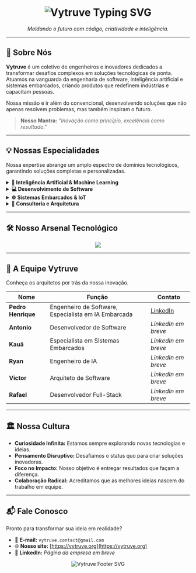 <h1 align="center">
  <img src="https://readme-typing-svg.herokuapp.com?font=Fira+Code&weight=700&size=30&duration=3000&pause=1000&color=FFFFFF&background=000000¢er=true&vCenter=true&width=800&lines=Vytruve;Engenharia+de+Software+%7C+Intelig%C3%AAncia+Artificial+%7C+Tecnologia+Embarcada" alt="Vytruve Typing SVG">
</h1>

<p align="center">
  <em>Moldando o futuro com código, criatividade e inteligência.</em>
</p>

---

## 🔮 Sobre Nós

**Vytruve** é um coletivo de engenheiros e inovadores dedicados a transformar desafios complexos em soluções tecnológicas de ponta. Atuamos na vanguarda da engenharia de software, inteligência artificial e sistemas embarcados, criando produtos que redefinem indústrias e capacitam pessoas.

Nossa missão é ir além do convencional, desenvolvendo soluções que não apenas resolvem problemas, mas também inspiram o futuro.

> **Nosso Mantra:** _"Inovação como princípio, excelência como resultado."_

---

## 💡 Nossas Especialidades

Nossa expertise abrange um amplo espectro de domínios tecnológicos, garantindo soluções completas e personalizadas.

<details>
  <summary><strong>🧠 Inteligência Artificial & Machine Learning</strong></summary>
  <br>
  <ul>
    <li>Desenvolvimento e fine-tuning de modelos de IA para <strong>visão computacional</strong>, <strong>processamento de linguagem natural (NLP)</strong> e <strong>automação inteligente</strong>.</li>
    <li>Implementação de <strong>IA embarcada</strong> em dispositivos de baixo consumo.</li>
    <li>Criação de dashboards e APIs inteligentes para análise de dados e tomada de decisão.</li>
  </ul>
</details>

<details>
  <summary><strong>💻 Desenvolvimento de Software</strong></summary>
  <br>
  <ul>
    <li>Criação de <strong>sistemas corporativos (ERP, CRM)</strong> e plataformas web escaláveis.</li>
    <li>Desenvolvimento de <strong>ferramentas de automação industrial</strong> e otimização de processos.</li>
    <li>Arquitetura e implementação de <strong>APIs robustas e seguras</strong>.</li>
  </ul>
</details>

<details>
  <summary><strong>⚙️ Sistemas Embarcados & IoT</strong></summary>
  <br>
  <ul>
    <li>Projetos com <strong>Raspberry Pi, ESP32, Arduino, e STM32</strong>.</li>
    <li>Programação em <strong>C, C++, Assembly</strong> para otimização de performance e recursos.</li>
    <li>Desenvolvimento de soluções de <strong>Internet das Coisas (IoT)</strong> com integração de sensores e controle remoto.</li>
  </ul>
</details>

<details>
  <summary><strong>🚀 Consultoria e Arquitetura</strong></summary>
  <br>
  <ul>
    <li>Consultoria especializada em <strong>arquitetura de software e IA</strong>.</li>
    <li>Desenvolvimento de <strong>soluções personalizadas</strong> para atender às necessidades específicas de cada cliente.</li>
    <li>Análise e otimização de <strong>linhas de produção industrial</strong>.</li>
  </ul>
</details>

---

## 🛠️ Nosso Arsenal Tecnológico

<p align="center">
  <a href="https://skillicons.dev">
    <img src="https://skillicons.dev/icons?i=python,cpp,c,java,html,css,js,react,nodejs,docker,kubernetes,aws,gcp,tensorflow,pytorch,opencv,git,github,linux,raspberrypi,arduino&perline=7" />
  </a>
</p>

---

## 👥 A Equipe Vytruve

Conheça os arquitetos por trás da nossa inovação.

| Nome               | Função                                               | Contato                                                                          |
| ------------------ | ---------------------------------------------------- | -------------------------------------------------------------------------------- |
| **Pedro Henrique** | Engenheiro de Software, Especialista em IA Embarcada | [LinkedIn](https://www.linkedin.com/in/pedro-henrique-garcia-58b147371/)         |
| **Antonio**        | Desenvolvedor de Software                            | *LinkedIn em breve*                                                              |
| **Kauã**           | Especialista em Sistemas Embarcados                  | *LinkedIn em breve*                                                              |
| **Ryan**           | Engenheiro de IA                                     | *LinkedIn em breve*                                                              |
| **Victor**         | Arquiteto de Software                                | *LinkedIn em breve*                                                              |
| **Rafael**         | Desenvolvedor Full-Stack                             | *LinkedIn em breve*                                                              |

---

## 🏛️ Nossa Cultura

-   **Curiosidade Infinita:** Estamos sempre explorando novas tecnologias e ideias.
-   **Pensamento Disruptivo:** Desafiamos o status quo para criar soluções inovadoras.
-   **Foco no Impacto:** Nosso objetivo é entregar resultados que façam a diferença.
-   **Colaboração Radical:** Acreditamos que as melhores ideias nascem do trabalho em equipe.

---

## 📬 Fale Conosco

Pronto para transformar sua ideia em realidade?

-   📧 **E-mail:** `vytruve.contact@gmail.com`
-   🌐 **Nosso site:** [https://vytruve.org](https://vytruve.org)
-   💼 **LinkedIn:** *Página da empresa em breve*

<p align="center">
  <img src="https://readme-typing-svg.herokuapp.com?font=Fira+Code&size=22&duration=3000&pause=1000&color=FFFFFF&background=000000¢er=true&vCenter=true&width=600&lines=Vytruve+%7C+Engenharia+para+o+Amanh%C3%A3" alt="Vytruve Footer SVG">
</p>
